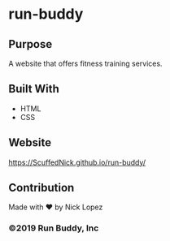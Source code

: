 # run-buddy

## Purpose
A website that offers fitness training services.

## Built With
* HTML
* CSS

## Website
https://ScuffedNick.github.io/run-buddy/

## Contribution
Made with ❤️ by Nick Lopez

### ©️2019 Run Buddy, Inc
